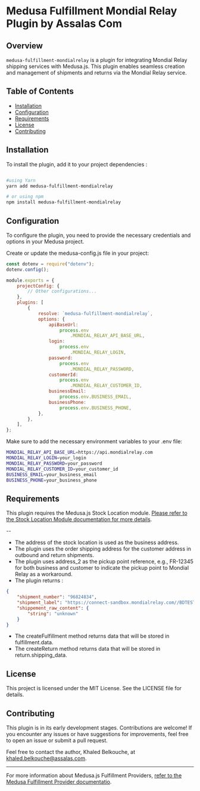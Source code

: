 # Medusa Fulfillment Mondial Relay Plugin by Assalas Com

## Overview

`medusa-fulfillment-mondialrelay` is a plugin for integrating Mondial Relay shipping services with Medusa.js. This plugin enables seamless creation and management of shipments and returns via the Mondial Relay service.

## Table of Contents

- [Installation](#installation)
- [Configuration](#configuration)
- [Requirements](#requirements)
- [License](#license)
- [Contributing](#contributing)

## Installation

To install the plugin, add it to your project dependencies :

```bash

#using Yarn
yarn add medusa-fulfillment-mondialrelay

# or using npm
npm install medusa-fulfillment-mondialrelay

```

## Configuration

To configure the plugin, you need to provide the necessary credentials and options in your Medusa project.

Create or update the medusa-config.js file in your project:

```js
const dotenv = require("dotenv");
dotenv.config();

module.exports = {
	projectConfig: {
		// Other configurations...
	},
	plugins: [
		{
			resolve: `medusa-fulfillment-mondialrelay`,
			options: {
				apiBaseUrl:
					process.env
						.MONDIAL_RELAY_API_BASE_URL,
				login:
					process.env
						.MONDIAL_RELAY_LOGIN,
				password:
					process.env
						.MONDIAL_RELAY_PASSWORD,
				customerId:
					process.env
						.MONDIAL_RELAY_CUSTOMER_ID,
				businessEmail:
					process.env.BUSINESS_EMAIL,
				businessPhone:
					process.env.BUSINESS_PHONE,
			},
		},
	],
};
```

Make sure to add the necessary environment variables to your .env file:

```bash
MONDIAL_RELAY_API_BASE_URL=https://api.mondialrelay.com
MONDIAL_RELAY_LOGIN=your_login
MONDIAL_RELAY_PASSWORD=your_password
MONDIAL_RELAY_CUSTOMER_ID=your_customer_id
BUSINESS_EMAIL=your_business_email
BUSINESS_PHONE=your_business_phone

```

## Requirements

This plugin requires the Medusa.js Stock Location module. [Please refer to the Stock Location Module documentation for more details](https://docs.medusajs.com/modules/multiwarehouse/stock-location-module).

--

- The address of the stock location is used as the business address.
- The plugin uses the order shipping address for the customer address in outbound and return shipments.
- The plugin uses address_2 as the pickup point reference, e.g., FR-12345 for both business and customer to indicate the pickup point to Mondial Relay as a workaround.
- The plugin returns :

```json
{
	"shipment_number": "96824834",
	"shipment_label": "https://connect-sandbox.mondialrelay.com//BDTEST/etiquette/GetStickersExpeditionsAnonyme2?ens=BDTEST&expedition=96824834&lg=fr-FR&format=10x15&crc=4C56D4342BDF1F85CA6DAB0409C04666",
	"shippement_raw_content": {
		"string": "unknown"
	}
}
```

- The createFulfillment method returns data that will be stored in fulfillment.data.
- The createReturn method returns data that will be stored in return.shipping_data.

## License

This project is licensed under the MIT License. See the LICENSE file for details.

## Contributing

This plugin is in its early development stages. Contributions are welcome! If you encounter any issues or have suggestions for improvements, feel free to open an issue or submit a pull request.

Feel free to contact the author, Khaled Belkouche, at [khaled.belkouche@assalas.com](mailto:khaled.belkouche@assalas.com).

---

For more information about Medusa.js Fulfillment Providers, [refer to the Medusa Fulfillment Provider documentatio](https://docs.medusajs.com/modules/orders/fulfillments).

